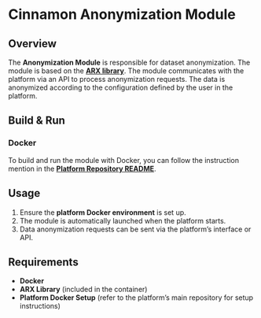 # Cinnamon Anonymization Module

## Overview
The **Anonymization Module** is responsible for dataset anonymization. The module is based on the **[ARX library](https://arx.deidentifier.org/)**. The module communicates with the platform via an API to process anonymization requests. The data is anonymized according to the configuration defined by the user in the platform.

## Build & Run

### Docker
To build and run the module with Docker, you can follow the instruction mention in the **[Platform Repository README](../README.md)**.

## Usage
1. Ensure the **platform Docker environment** is set up.
2. The module is automatically launched when the platform starts.
3. Data anonymization requests can be sent via the platform’s interface or API.

## Requirements
- **Docker**
- **ARX Library** (included in the container)
- **Platform Docker Setup** (refer to the platform’s main repository for setup instructions)

